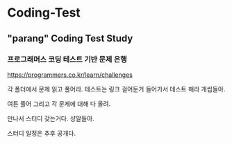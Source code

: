 # Coding-Test
## "parang" Coding Test Study

### 프로그래머스 코딩 테스트 기반 문제 은행

https://programmers.co.kr/learn/challenges

각 폴더에서 문제 읽고 풀어라. 테스트는 링크 걸어둔거 들어가서 테스트 해라 개씹들아.

여튼 풀어 그리고 각 문제에 대해 다 올려.

만나서 스터디 갖는거다. 샹알들아.

스터디 일정은 추후 공개다.
